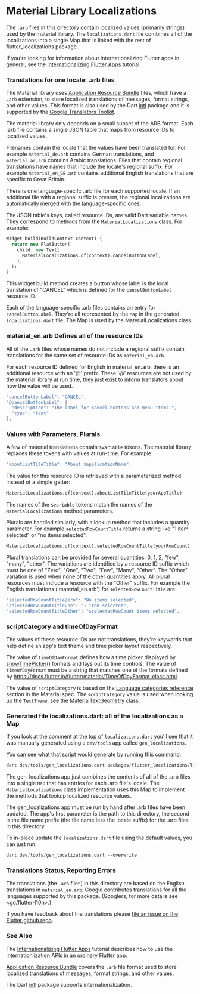 # Material Library Localizations

The `.arb` files in this directory contain localized values (primarily
strings) used by the material library.  The `localizations.dart` file
combines all of the localizations into a single Map that is
linked with the rest of flutter_localizations package.

If you're looking for information about internationalizing Flutter
apps in general, see the
[Internationalizing Flutter Apps](https://flutter.io/tutorials/internationalization/) tutorial.


### Translations for one locale: .arb files

The Material library uses
[Application Resource Bundle](https://code.google.com/p/arb/wiki/ApplicationResourceBundleSpecification)
files, which have a `.arb` extension, to store localized translations
of messages, format strings, and other values. This format is also
used by the Dart [intl](https://pub.dartlang.org/packages/intl)
package and it is supported by the
[Google Translators Toolkit](https://translate.google.com/toolkit).

The material library only depends on a small subset of the ARB format.
Each .arb file contains a single JSON table that maps from resource
IDs to localized values.

Filenames contain the locale that the values have been translated
for. For example `material_de.arb` contains German translations, and
`material_ar.arb` contains Arabic translations. Files that contain
regional translations have names that include the locale's regional
suffix. For example `material_en_GB.arb` contains additional English
translations that are specific to Great Britain.

There is one language-specifc .arb file for each supported locale. If
an additional file with a regional suffix is present, the regional
localizations are automatically merged with the language-specific ones.

The JSON table's keys, called resource IDs, are valid Dart variable
names. They correspond to methods from the `MaterialLocalizations`
class. For example:

```dart
Widget build(BuildContext context) {
  return new FlatButton(
    child: new Text(
      MaterialLocalizations.of(context).cancelButtonLabel,
    ),
  );
}
```

This widget build method creates a button whose label is the local
translation of "CANCEL" which is defined for the `cancelButtonLabel`
resource ID.

Each of the language-specific .arb files contains an entry for
`cancelButtonLabel`. They're all represented by the `Map` in the
generated `localizations.dart` file. The Map is used by the
MaterialLocalizations class.


### material_en.arb Defines all of the resource IDs

All of the `.arb` files whose names do not include a regional suffix
contain translations for the same set of resource IDs as
`material_en.arb`.

For each resource ID defined for English in material_en.arb, there is
an additional resource with an '@' prefix. These '@' resources are not
used by the material library at run time, they just exist to inform
translators about how the value will be used.

```dart
"cancelButtonLabel": "CANCEL",
"@cancelButtonLabel": {
  "description": "The label for cancel buttons and menu items.",
  "type": "text"
},
```


### Values with Parameters, Plurals

A few of material translations contain `$variable` tokens. The
material library replaces these tokens with values at run-time. For
example:

```dart
"aboutListTileTitle": "About $applicationName",
```

The value for this resource ID is retrieved with a parameterized
method instead of a simple getter:

```dart
MaterialLocalizations.of(context).aboutListTileTitle(yourAppTitle)
```

The names of the `$variable` tokens match the names of the
`MaterialLocalizations` method parameters.


Plurals are handled similarly, with a lookup method that includes a
quantity parameter. For example `selectedRowCountTitle` returns a
string like "1 item selected" or "no items selected".

```dart
MaterialLocalizations.of(context).selectedRowCountTitle(yourRowCount)
```

Plural translations can be provided for several quantities: 0, 1, 2,
"few", "many", "other". The variations are identified by a resource ID
suffix which must be one of "Zero", "One", "Two", "Few", "Many",
"Other". The "Other" variation is used when none of the other
quantities apply. All plural resources must include a resource with
the "Other" suffix. For example the English translations
('material_en.arb') for `selectedRowCountTitle` are:

```dart
"selectedRowCountTitleZero": "No items selected",
"selectedRowCountTitleOne": "1 item selected",
"selectedRowCountTitleOther": "$selectedRowCount items selected",
```


### scriptCategory and timeOfDayFormat

The values of these resource IDs are not translations, they're keywords that
help define an app's text theme and time picker layout respectively.

The value of `timeOfDayFormat` defines how a time picker displayed by
[showTimePicker()](https://docs.flutter.io/flutter/material/showTimePicker.html)
formats and lays out its time controls. The value of `timeOfDayFormat` must be
a string that matches one of the formats defined by
https://docs.flutter.io/flutter/material/TimeOfDayFormat-class.html.

The value of `scriptCategory` is based on the
[Language categories reference](https://material.io/guidelines/style/typography.html#typography-language-categories-reference)
section in the Material spec. The `scriptCategory` value is used when looking up
the `TextTheme`, see the
[MaterialTextGeometry](https://docs.flutter.io/flutter/material/MaterialTextGeometry/forScriptCategory.html)
class.


### Generated file localizations.dart: all of the localizations as a Map

If you look at the comment at the top of `localizations.dart` you'll
see that it was manually generated using a `dev/tools` app called
`gen_localizations`.

You can see what that script would generate by running this command:

```dart
dart dev/tools/gen_localizations.dart packages/flutter_localizations/lib/src/l10n material
```

The gen_localizations app just combines the contents of all of the
.arb files into a single `Map` that has entries for each .arb
file's locale. The `MaterialLocalizations` class implementation uses
this Map to implement the methods that lookup localized resource
values.

The gen_localizations app must be run by hand after .arb files have
been updated. The app's first parameter is the path to this directory,
the second is the file name prefix (the file name less the locale
suffix) for the .arb files in this directory.

To in-place update the `localizations.dart` file using the default
values, you can just run:

```dart
dart dev/tools/gen_localizations.dart --overwrite
```


### Translations Status, Reporting Errors

The translations (the `.arb` files) in this directory are based on the
English translations in `material_en.arb`. Google contributes
translations for all the languages supported by this package.
(Googlers, for more details see <go/flutter-l10n>.)

If you have feedback about the translations please
[file an issue on the Flutter github repo](https://github.com/flutter/flutter/issues/new).


### See Also

The [Internationalizing Flutter Apps](https://flutter.io/tutorials/internationalization/)
tutorial describes how to use the internationlization APIs in an
ordinary Flutter app.

[Application Resource Bundle](https://code.google.com/p/arb/wiki/ApplicationResourceBundleSpecification)
covers the `.arb` file format used to store localized translations
of messages, format strings, and other values.

The Dart [intl](https://pub.dartlang.org/packages/intl)
package supports internationalization.
